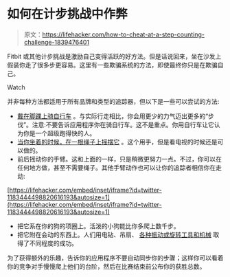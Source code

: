 # 如何在计步挑战中作弊

> 原文：<https://lifehacker.com/how-to-cheat-at-a-step-counting-challenge-1839476401>

Fitbit 或其他计步挑战是激励自己变得活跃的好方法。但是话说回来，坐在沙发上假装你走了很多步更容易。这里有一些欺骗系统的方法，即使最终你只是在欺骗自己。

Watch

并非每种方法都适用于所有品牌和类型的追踪器，但以下是一些可以尝试的方法:

*   [戴在脚踝上骑自行车](https://community.fitbit.com/t5/Fitbit-Challenges-Adventures/Challenge-step-cheaters/td-p/1809605) 。与实际行走相比，你会用更少的力气迈出更多的“步伐”。注意:不要告诉应用程序你在骑自行车。这不是重点。你用自行车让它认为你是一个超级跑得快的人。
*   [当你坐着的时候，在一根绳子上摇摆它](https://www.groupon.com/articles/how-to-cheat-on-fitbit) 。这个用手，但是看电视的时候还是可以做的。
*   前后摇动你的手臂。这和上面的一样，只是稍微更努力一点。不过，你可以在任何地方做，甚至不需要绳子。其他手臂动作也可以让你的追踪者相信你在走动:

 [https://lifehacker.com/embed/inset/iframe?id=twitter-1183444498820616193&autosize=1](https://lifehacker.com/embed/inset/iframe?id=twitter-1183444498820616193&autosize=1) 

*   把它系在你的狗的项圈上。活泼的小狗能比你多爬上数千步。
*   把它附在会动的东西上。人们用电钻、吊扇、 [各种振动或旋转工具和机械](https://www.wsj.com/articles/want-to-cheat-your-fitbit-try-using-a-puppy-or-a-power-drill-1465487106?mod=e2tw) 取得了不同程度的成功。

为了获得额外的乐趣，告诉你的应用程序不要自动同步你的步骤；这样你可以看着你的竞争对手慢慢爬上他们的台阶，然后在比赛结束前公布你的获胜总数。